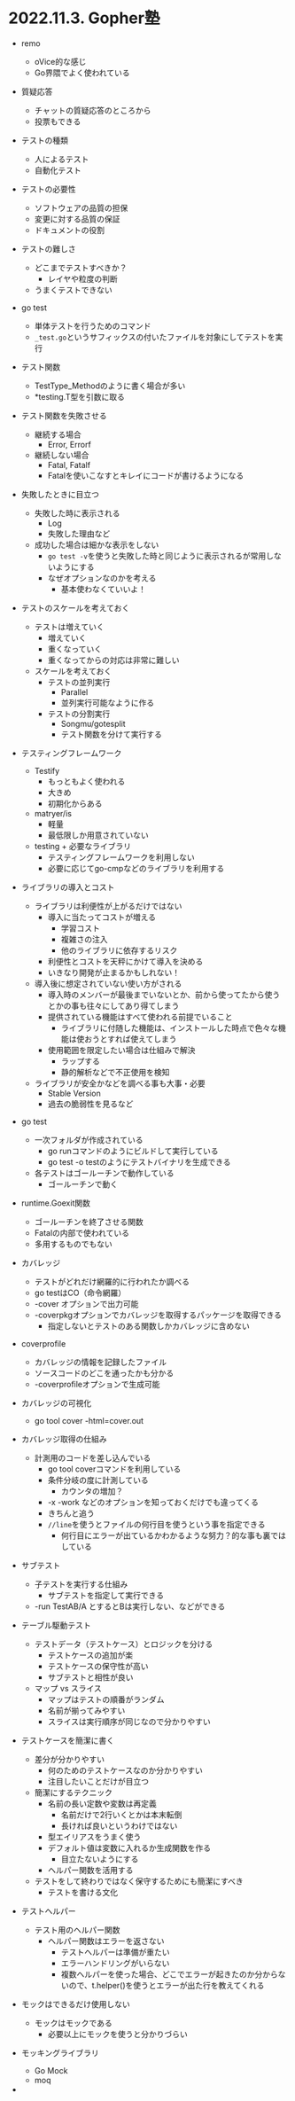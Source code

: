 # 2022.11.3. Gopher塾

- remo
  - oVice的な感じ
  - Go界隈でよく使われている

- 質疑応答
  - チャットの質疑応答のところから
  - 投票もできる

- テストの種類
  - 人によるテスト
  - 自動化テスト

- テストの必要性
  - ソフトウェアの品質の担保
  - 変更に対する品質の保証
  - ドキュメントの役割

- テストの難しさ
  - どこまでテストすべきか？
    - レイヤや粒度の判断
  - うまくテストできない

- go test
  - 単体テストを行うためのコマンド
  - `_test.go`というサフィックスの付いたファイルを対象にしてテストを実行

- テスト関数
  - TestType_Methodのように書く場合が多い
  - *testing.T型を引数に取る

- テスト関数を失敗させる
  - 継続する場合
    - Error, Errorf
  - 継続しない場合
    - Fatal, Fatalf
    - Fatalを使いこなすとキレイにコードが書けるようになる

- 失敗したときに目立つ
  - 失敗した時に表示される
    - Log
    - 失敗した理由など
  - 成功した場合は細かな表示をしない
    - `go test -v`を使うと失敗した時と同じように表示されるが常用しないようにする
    - なぜオプションなのかを考える
      - 基本使わなくていいよ！

- テストのスケールを考えておく
  - テストは増えていく
    - 増えていく
    - 重くなっていく
    - 重くなってからの対応は非常に難しい
  - スケールを考えておく
    - テストの並列実行
      - Parallel
      - 並列実行可能なように作る
    - テストの分割実行
      - Songmu/gotesplit
      - テスト関数を分けて実行する

- テスティングフレームワーク
  - Testify
    - もっともよく使われる
    - 大きめ
    - 初期化からある
  - matryer/is
    - 軽量
    - 最低限しか用意されていない
  - testing + 必要なライブラリ
    - テスティングフレームワークを利用しない
    - 必要に応じてgo-cmpなどのライブラリを利用する

- ライブラリの導入とコスト
  - ライブラリは利便性が上がるだけではない
    - 導入に当たってコストが増える
      - 学習コスト
      - 複雑さの注入
      - 他のライブラリに依存するリスク
    - 利便性とコストを天秤にかけて導入を決める
    - いきなり開発が止まるかもしれない！
  - 導入後に想定されていない使い方がされる
    - 導入時のメンバーが最後までいないとか、前から使ってたから使うとかの事も往々にしてあり得てしまう
    - 提供されている機能はすべて使われる前提でいること
      - ライブラリに付随した機能は、インストールした時点で色々な機能は使おうとすれば使えてしまう
    - 使用範囲を限定したい場合は仕組みで解決
      - ラップする
      - 静的解析などで不正使用を検知
  - ライブラリが安全かなどを調べる事も大事・必要
    - Stable Version
    - 過去の脆弱性を見るなど

- go test
  - 一次フォルダが作成されている
    - go runコマンドのようにビルドして実行している
    - go test -o testのようにテストバイナリを生成できる
  - 各テストはゴールーチンで動作している
    - ゴールーチンで動く

- runtime.Goexit関数
  - ゴールーチンを終了させる関数
  - Fatalの内部で使われている
  - 多用するものでもない

- カバレッジ
  - テストがどれだけ網羅的に行われたか調べる
  - go testはCO（命令網羅）
  - -cover オプションで出力可能
  - -coverpkgオプションでカバレッジを取得するパッケージを取得できる
    - 指定しないとテストのある関数しかカバレッジに含めない

- coverprofile
  - カバレッジの情報を記録したファイル
  - ソースコードのどこを通ったかも分かる
  - -coverprofileオプションで生成可能

- カバレッジの可視化
  - go tool cover -html=cover.out

- カバレッジ取得の仕組み
  - 計測用のコードを差し込んでいる
    - go tool coverコマンドを利用している
    - 条件分岐の度に計測している
      - カウンタの増加？
    - -x -work などのオプションを知っておくだけでも違ってくる
    - きちんと追う
    - `//line`を使うとファイルの何行目を使うという事を指定できる
      - 何行目にエラーが出ているかわかるような努力？的な事も裏ではしている

- サブテスト
  - 子テストを実行する仕組み
    - サブテストを指定して実行できる
  - -run TestAB/A とするとBは実行しない、などができる

- テーブル駆動テスト
  - テストデータ（テストケース）とロジックを分ける
    - テストケースの追加が楽
    - テストケースの保守性が高い
    - サブテストと相性が良い
  - マップ vs スライス
    - マップはテストの順番がランダム
    - 名前が揃ってみやすい
    - スライスは実行順序が同じなので分かりやすい

- テストケースを簡潔に書く
  - 差分が分かりやすい
    - 何のためのテストケースなのか分かりやすい
    - 注目したいことだけが目立つ
  - 簡潔にするテクニック
    - 名前の長い定数や変数は再定義
      - 名前だけで2行いくとかは本末転倒
      - 長ければ良いというわけではない
    - 型エイリアスをうまく使う
    - デフォルト値は変数に入れるか生成関数を作る
      - 目立たないようにする
    - ヘルパー関数を活用する
  - テストをして終わりではなく保守するためにも簡潔にすべき
    - テストを書ける文化

- テストヘルパー
  - テスト用のヘルパー関数
    - ヘルパー関数はエラーを返さない
      - テストヘルパーは準備が重たい
      - エラーハンドリングがいらない
      - 複数ヘルパーを使った場合、どこでエラーが起きたのか分からないので、t.helper()を使うとエラーが出た行を教えてくれる

- モックはできるだけ使用しない
  - モックはモックである
    - 必要以上にモックを使うと分かりづらい

- モッキングライブラリ
  - Go Mock
  - moq

- 
